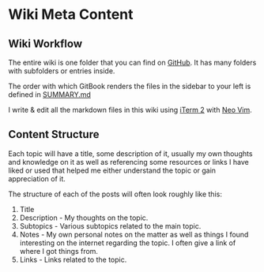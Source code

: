 # Wiki Meta Content

## Wiki Workflow

The entire wiki is one folder that you can find on [GitHub](https://github.com/nikitavoloboev/knowledge). It has many folders with subfolders or entries inside.

The order with which GitBook renders the files in the sidebar to your left is defined in [SUMMARY.md](https://github.com/woodrowpearson/gitbook-public/blob/master/SUMMARY.md)

I write &  edit all the markdown files in this wiki using [iTerm 2](../macos/macos-apps/iterm) with [Neo Vim](https://github.com/neovim/neovim).

## Content Structure

Each topic will have a title, some description of it, usually my own thoughts and knowledge on it as well as referencing some resources or links I have liked or used that helped me either understand the topic or gain appreciation of it.

The structure of each of the posts will often look roughly like this:

1. Title
2. Description - My thoughts on the topic.
3. Subtopics - Various subtopics related to the main topic.
4. Notes - My own personal notes on the matter as well as things I found interesting on the internet regarding the topic. I often give a link of where I got things from.
5. Links - Links related to the topic.

